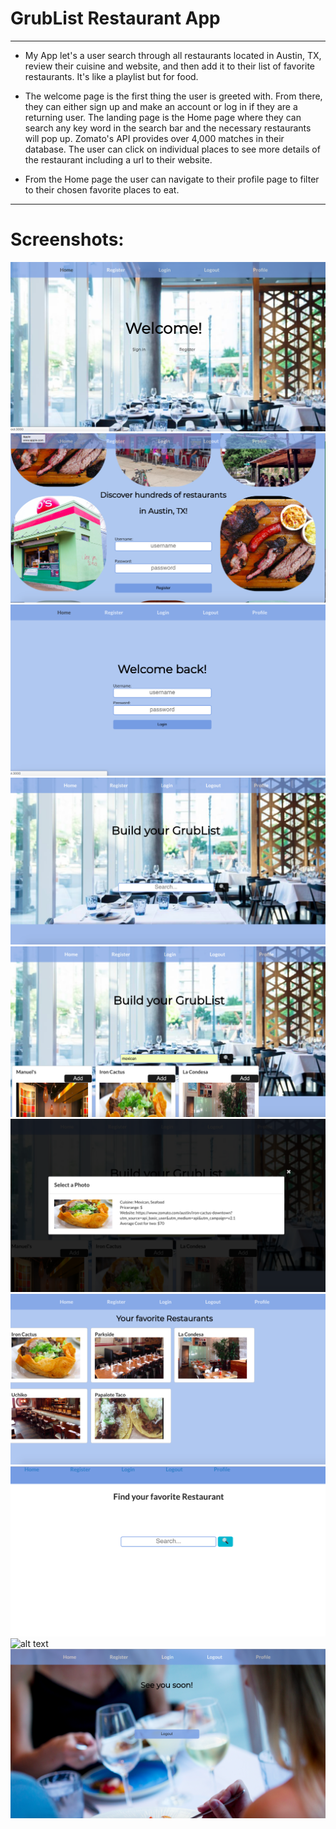 # GrubList Restaurant App

- - - - - - - - - - - - - - - - - - - - - - - - - - - - - - - - - - - - - - - - - - - - - - - - - - - - - - - - - - - - - - - 

* My App let's a user search through all restaurants located in Austin, TX, review their cuisine and website, and then add it to their list of favorite restaurants. It's like a playlist but for food. 

* The welcome page is the first thing the user is greeted with. From there, they can either sign up and make an account or log in if they are a returning user. The landing page is the Home page where they can search any key word in the search bar and the necessary restaurants will pop up. Zomato's API provides over 4,000 matches in their database. The user can click on individual places to see more details of the restaurant including a url to their website.

* From the Home page the user can navigate to their profile page to filter to their chosen favorite places to eat.  

- - - - - - - - - - - - - - - - - - - - - - - - - - - - - - - - - - - - - - - - - - - - - - - - - - - - - - - - - - - - - - - 

# Screenshots: 

![alt text](/images/welcome.png "Logo Title Text 1")
![alt text](/images/register.png "Logo Title Text 1")
![alt text](/images/login.png "Logo Title Text 1")
![alt text](/images/home.png "Logo Title Text 1")
![alt text](/images/homesearch.png "Logo Title Text 1")
![alt text](/images/detailcard.png "Logo Title Text 1")
![alt text](/images/profile.png "Logo Title Text 1")
![alt text](/images/beginning.png "Logo Title Text 1")
![alt text](/images/wireframe.png "Logo Title Text 1")
![alt text](/images/logout.png "Logo Title Text 1")


